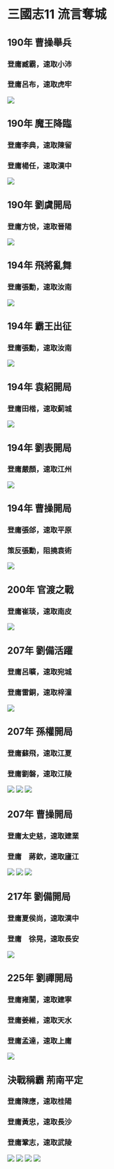 # 三國志11 流言奪城
## 190年 曹操舉兵
### 登庸臧霸，速取小沛
### 登庸呂布，速取虎牢
![](https://reganlu007.github.io/san11/rumor/190曹操.jpg)

## 190年 魔王降臨
### 登庸李典，速取陳留
### 登庸楊任，速取漢中
![](https://reganlu007.github.io/san11/rumor/190董卓.jpg)

## 190年 劉虞開局
### 登庸方悅，速取晉陽
![](https://reganlu007.github.io/san11/rumor/190劉虞.jpg)

## 194年 飛將亂舞
### 登庸張勳，速取汝南
![](https://reganlu007.github.io/san11/rumor/194呂布.jpg)

## 194年 霸王出征
### 登庸張勳，速取汝南
![](https://reganlu007.github.io/san11/rumor/194孫策.jpg)

## 194年 袁紹開局
### 登庸田楷，速取薊城
![](https://reganlu007.github.io/san11/rumor/194袁紹.jpg)

## 194年 劉表開局
### 登庸嚴顏，速取江州
![](https://reganlu007.github.io/san11/rumor/194劉表.jpg)

## 194年 曹操開局
### 登庸張郃，速取平原
### 策反張勳，阻撓袁術
![](https://reganlu007.github.io/san11/rumor/194曹操.jpg)

## 200年 官渡之戰
### 登庸崔琰，速取南皮
![](https://reganlu007.github.io/san11/rumor/200曹操.jpg)

## 207年 劉備活躍
### 登庸呂曠，速取宛城
### 登庸雷銅，速取梓潼
![](https://reganlu007.github.io/san11/rumor/207劉備.jpg)

## 207年 孫權開局
### 登庸蘇飛，速取江夏
### 登庸劉磐，速取江陵
![](https://reganlu007.github.io/san11/rumor/207孫權1.jpg)
![](https://reganlu007.github.io/san11/rumor/207孫權2.jpg)
![](https://reganlu007.github.io/san11/rumor/207孫權3.jpg)

## 207年 曹操開局
### 登庸太史慈，速取建業
### 登庸　蔣欽，速取廬江
![](https://reganlu007.github.io/san11/rumor/207曹操1.jpg)
![](https://reganlu007.github.io/san11/rumor/207曹操2.jpg)
![](https://reganlu007.github.io/san11/rumor/207曹操3.jpg)

## 217年 劉備開局
### 登庸夏侯尚，速取漢中
### 登庸　徐晃，速取長安
![](https://reganlu007.github.io/san11/rumor/217劉備.jpg)

## 225年 劉禪開局
### 登庸雍闓，速取建寧
### 登庸姜維，速取天水
### 登庸孟達，速取上庸
![](https://reganlu007.github.io/san11/rumor/225劉禪.jpg)

## 決戰稱霸 荊南平定
### 登庸陳應，速取桂陽
### 登庸黃忠，速取長沙
### 登庸鞏志，速取武陵
![](https://reganlu007.github.io/san11/rumor/荊南平定1.jpg)
![](https://reganlu007.github.io/san11/rumor/荊南平定2.jpg)
![](https://reganlu007.github.io/san11/rumor/荊南平定3.jpg)
![](https://reganlu007.github.io/san11/rumor/荊南平定4.jpg)
